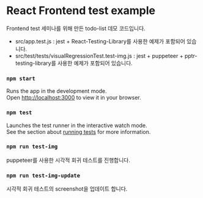 # React Frontend test example

Frontend test 세미나를 위해 만든 todo-list 데모 코드입니다.

- src/app.test.js : jest + React-Testing-Library를 사용한 예제가 포함되어 있습니다.
- src/test/tests/visualRegressionTest.test-img.js : jest + puppeteer + pptr-testing-library를 사용한 예제가 포함되어 있습니다.

### `npm start`

Runs the app in the development mode.\
Open [http://localhost:3000](http://localhost:3000) to view it in your browser.

### `npm test`

Launches the test runner in the interactive watch mode.\
See the section about [running tests](https://facebook.github.io/create-react-app/docs/running-tests) for more information.

### `npm run test-img`

puppeteer를 사용한 시각적 회귀 테스트를 진행합니다.

### `npm run test-img-update`

시각적 회귀 테스트의 screenshot을 업데이트 합니다.
